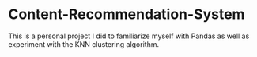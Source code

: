 # Content-Recommendation-System

This is a personal project I did to familiarize myself with Pandas as well as experiment with the KNN clustering algorithm.
